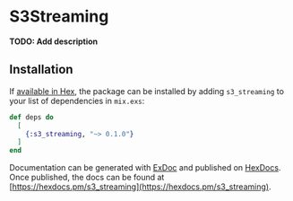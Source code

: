 # S3Streaming

**TODO: Add description**

## Installation

If [available in Hex](https://hex.pm/docs/publish), the package can be installed
by adding `s3_streaming` to your list of dependencies in `mix.exs`:

```elixir
def deps do
  [
    {:s3_streaming, "~> 0.1.0"}
  ]
end
```

Documentation can be generated with [ExDoc](https://github.com/elixir-lang/ex_doc)
and published on [HexDocs](https://hexdocs.pm). Once published, the docs can
be found at [https://hexdocs.pm/s3_streaming](https://hexdocs.pm/s3_streaming).

